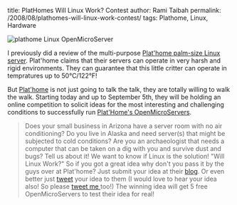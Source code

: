 title: PlatHomes Will Linux Work? Contest
author: Rami Taibah 
permalink: /2008/08/plathomes-will-linux-work-contest/
tags: Plathome, Linux, Hardware

![plathome Linux OpenMicroServer]({filename}/images/plathome.jpg)

I previously did a review of the multi-purpose [Plat'home palm-size Linux  server](/blog/gadgets/plathome-the-palm-size-linux-server/). Plat'home claims that their servers can operate in very harsh and rigid environments. They can guarantee that this little critter can operate in tempratures up to 50°C/122°F!

But [Plat'home](http://www.plathome.com/) is not just going to talk the talk, they are totally willing to walk the walk. Starting today and up to September 5th, they will be holding an online competition to solicit ideas for the most interesting and challenging conditions to successfully run [Plat'Home's OpenMicroServers](/blog/gadgets/plathome-the-palm-size-linux-server/).

> Does your small business in Arizona have a server room with no air conditioning? Do you live in Alaska and need server(s) that might be subjected to cold conditions? Are you an archaeologist that needs a computer that can be taken on a dig with you and survive dust and bugs? Tell us about it! We want to know if Linux is the solution! "Will Linux Work?"
So if you got a great idea why don't you pass it by the guys over at Plat'home? Just submit your idea at their [blog](http://plathomeus.blogspot.com/2008/07/announcing-will-linux-work-contest.html). Or even better just [tweet](http://twitter.com/plathomeweb) your idea to them (I would love to hear your idea also! So please [tweet me ](http://www.twitter.com/bianconeri4ever)too!)
The winning idea will get 5 free OpenMicroServers to test their idea for real!
